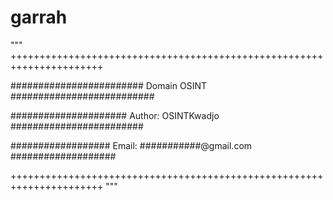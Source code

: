 # garrah
"""
++++++++++++++++++++++++++++++++++++++++++++++++++++++++++++++++++++++


########################    Domain OSINT    ##########################

#####################   Author: OSINTKwadjo   ########################

##################  Email: ###########@gmail.com   ###################

++++++++++++++++++++++++++++++++++++++++++++++++++++++++++++++++++++++
"""
